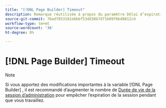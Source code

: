 ```yaml
---
title: "[!DNL Page Builder] Timeout"
description: Remarque réutilisée à propos du paramètre Délai d’expiration de l’administrateur
source-git-commit: 76adf853181e6bbf53dd38b7d71b09f6bd8812cd
workflow-type: tm+mt
source-wordcount: '36'
ht-degree: 0%

---
```


# [!DNL Page Builder] Timeout

>[!NOTE]
>
>Si vous apportez des modifications importantes à la variable [!DNL Page Builder] , il est recommandé d’augmenter le nombre de [Durée de vie de la session d’administration](../systems/security-admin.md) pour empêcher l’expiration de la session pendant que vous travaillez.
